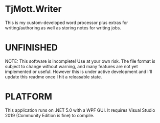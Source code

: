 # TjMott.Writer

This is my custom-developed word processor plus extras for writing/authoring as well as storing notes for writing jobs.

# UNFINISHED

NOTE: This software is incomplete! Use at your own risk. The file format is subject to change without warning, and many features are not yet implemented or useful. However this is under active development and I'll update this readme once I hit a releasable state.

# PLATFORM

This application runs on .NET 5.0 with a WPF GUI. It requires Visual Studio 2019 (Community Edition is fine) to compile.

